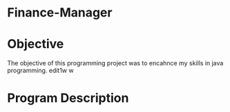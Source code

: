 # Finance-Manager

# Objective

The objective of this programming project was to encahnce my skills in java programming.
edit1w
w
# Program Description


